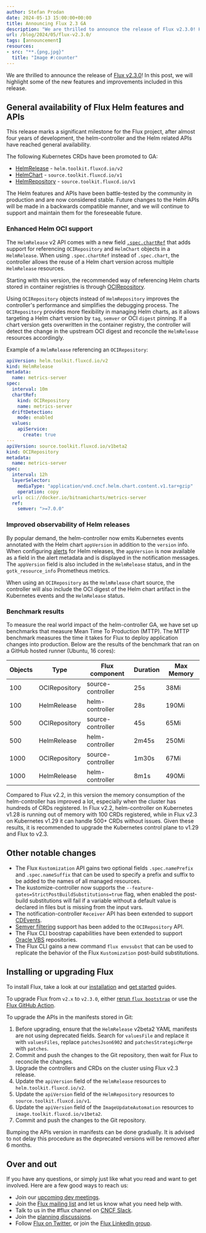 ```yaml
---
author: Stefan Prodan
date: 2024-05-13 15:00:00+00:00
title: Announcing Flux 2.3 GA
description: "We are thrilled to announce the release of Flux v2.3.0! Here you will find highlights of new features and improvements in this release."
url: /blog/2024/05/flux-v2.3.0/
tags: [announcement]
resources:
- src: "**.{png,jpg}"
  title: "Image #:counter"
---
```


We are thrilled to announce the release of [Flux v2.3.0](https://github.com/fluxcd/flux2/releases/tag/v2.3.0)!
In this post, we will highlight some of the new features and improvements included in this release.

## General availability of Flux Helm features and APIs

This release marks a significant milestone for the Flux project, after almost four years of development,
the helm-controller and the Helm related APIs have reached general availability.

The following Kubernetes CRDs have been promoted to GA:

- [HelmRelease](/flux/components/helm/helmreleases/) - `helm.toolkit.fluxcd.io/v2`
- [HelmChart](/flux/components/source/helmcharts/) - `source.toolkit.fluxcd.io/v1`
- [HelmRepository](/flux/components/source/helmrepositories/) - `source.toolkit.fluxcd.io/v1`

The Helm features and APIs have been battle-tested by the community in production and are now considered stable.
Future changes to the Helm APIs will be made in a backwards compatible manner,
and we will continue to support and maintain them for the foreseeable future.

### Enhanced Helm OCI support

The `HelmRelease` v2 API comes with a new field
[`.spec.chartRef`](/flux/components/helm/helmreleases/#chart-reference)
that adds support for referencing `OCIRepository` and `HelmChart` objects in a `HelmRelease`.
When using `.spec.chartRef` instead of `.spec.chart`, the controller allows the reuse
of a Helm chart version across multiple `HelmRelease` resources.

Starting with this version, the recommended way of referencing Helm charts stored
in container registries is through [OCIRepository](/flux/components/source/ocirepositories/).

Using `OCIRepository` objects instead of `HelmRepository`
improves the controller's performance and simplifies the debugging process.
The `OCIRepository` provides more flexibility in managing Helm charts,
as it allows targeting a Helm chart version by `tag`, `semver` or OCI `digest` pinning.
If a chart version gets overwritten in the container registry, the controller
will detect the change in the upstream OCI digest and reconcile the `HelmRelease`
resources accordingly.

Example of a `HelmRelease` referencing an `OCIRepository`:

```yaml
apiVersion: helm.toolkit.fluxcd.io/v2
kind: HelmRelease
metadata:
  name: metrics-server
spec:
  interval: 10m
  chartRef:
    kind: OCIRepository
    name: metrics-server
  driftDetection:
    mode: enabled
  values:
    apiService:
      create: true
---
apiVersion: source.toolkit.fluxcd.io/v1beta2
kind: OCIRepository
metadata:
  name: metrics-server
spec:
  interval: 12h
  layerSelector:
    mediaType: "application/vnd.cncf.helm.chart.content.v1.tar+gzip"
    operation: copy
  url: oci://docker.io/bitnamicharts/metrics-server
  ref:
    semver: ">=7.0.0"
```

### Improved observability of Helm releases

By popular demand, the helm-controller now emits Kubernetes events annotated with the Helm chart `appVersion` 
in addition to the `version` info. When configuring [alerts](/flux/components/notification/alerts/) for Helm releases,
the `appVersion` is now available as a field in the alert metadata and is displayed in the notification messages.
The `appVersion` field is also included in the `HelmRelease` status, and in the `gotk_resource_info` Prometheus metrics.

When using an `OCIRepository` as the `HelmRelease` chart source, the controller will also include the OCI
digest of the Helm chart artifact in the Kubernetes events and the `HelmRelease` status.

### Benchmark results

To measure the real world impact of the helm-controller GA, we have set up benchmarks that measure
Mean Time To Production (MTTP). The MTTP benchmark measures the time it takes for Flux to deploy
application changes into production. Below are the results of the benchmark that ran on a GitHub
hosted runner (Ubuntu, 16 cores):

| Objects | Type          | Flux component       | Duration | Max Memory |
|---------|---------------|----------------------|----------|------------|
| 100     | OCIRepository | source-controller    | 25s      | 38Mi       |
| 100     | HelmRelease   | helm-controller      | 28s      | 190Mi      |
| 500     | OCIRepository | source-controller    | 45s      | 65Mi       |
| 500     | HelmRelease   | helm-controller      | 2m45s    | 250Mi      |
| 1000    | OCIRepository | source-controller    | 1m30s    | 67Mi       |
| 1000    | HelmRelease   | helm-controller      | 8m1s     | 490Mi      |

Compared to Flux v2.2, in this version the memory consumption of the helm-controller
has improved a lot, especially when the cluster has hundreds of CRDs registered.
In Flux v2.2, helm-controller on Kubernetes v1.28 is running out of memory
with 100 CRDs registered, while in Flux v2.3 on Kubernetes v1.29 it can handle
500+ CRDs without issues. Given these results, it is recommended
to upgrade the Kubernetes control plane to v1.29 and Flux to v2.3.

## Other notable changes

- The Flux `Kustomization` API gains two optional fields `.spec.namePrefix` and `.spec.nameSuffix`
  that can be used to specify a prefix and suffix to be added to the names of all managed resources.
- The kustomize-controller now supports the `--feature-gates=StrictPostBuildSubstitutions=true`
  flag, when enabled the post-build substitutions will fail if a variable without a default value is
  declared in files but is missing from the input vars.
- The notification-controller `Receiver` API has been extended to support
  [CDEvents](/flux/components/notification/receivers.md#cdevents).
- [Semver filtering](/flux/components/source/ocirepositories/#semverfilter-example) support has been added to the `OCIRepository` API.
- The Flux CLI boostrap capabilities have been extended to support [Oracle VBS](/flux/installation/bootstrap/oracle-vbs-git-repositories/) repositories.
- The Flux CLI gains a new command `flux envsubst` that can be used to replicate the behavior of the Flux `Kustomization` post-build substitutions.

## Installing or upgrading Flux

To install Flux, take a look at our [installation](https://fluxcd.io/flux/installation/) and [get started](https://fluxcd.io/flux/get-started/) guides.

To upgrade Flux from `v2.x` to `v2.3.0`, either [rerun `flux bootstrap`](https://fluxcd.io/flux/installation/#bootstrap-upgrade)
or use the [Flux GitHub Action](https://github.com/fluxcd/flux2/tree/main/action).

To upgrade the APIs in the manifests stored in Git:

1. Before upgrading, ensure that the `HelmRelease` v2beta2 YAML manifests
   are not using deprecated fields. Search for `valuesFile` and replace it with `valuesFiles`,
   replace `patchesJson6902` and `patchesStrategicMerge` with `patches`.
2. Commit and push the changes to the Git repository, then wait for Flux to reconcile the changes.
3. Upgrade the controllers and CRDs on the cluster using Flux v2.3 release.
4. Update the `apiVersion` field of the `HelmRelease` resources to `helm.toolkit.fluxcd.io/v2`.
5. Update the `apiVersion` field of the `HelmRepository` resources to `source.toolkit.fluxcd.io/v1`.
6. Update the `apiVersion` field of the `ImageUpdateAutomation` resources to `image.toolkit.fluxcd.io/v1beta2`.
7. Commit and push the changes to the Git repository.

Bumping the APIs version in manifests can be done gradually.
It is advised to not delay this procedure as the deprecated versions will be removed after 6 months.

## Over and out

If you have any questions, or simply just like what you read and want to get involved.
Here are a few good ways to reach us:

- Join our [upcoming dev meetings](https://fluxcd.io/community/#meetings).
- Join the [Flux mailing list](https://lists.cncf.io/g/cncf-flux-dev) and let us know what you need help with.
- Talk to us in the #flux channel on [CNCF Slack](https://slack.cncf.io/).
- Join the [planning discussions](https://github.com/fluxcd/flux2/discussions).
- Follow [Flux on Twitter](https://twitter.com/fluxcd), or join the
  [Flux LinkedIn group](https://www.linkedin.com/groups/8985374/).
